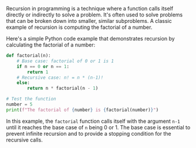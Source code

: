 Recursion in programming is a technique where a function calls itself directly or indirectly to solve a problem. It's often used to solve problems that can be broken down into smaller, similar subproblems. A classic example of recursion is computing the factorial of a number.

Here's a simple Python code example that demonstrates recursion by calculating the factorial of a number:

```python
def factorial(n):
    # Base case: factorial of 0 or 1 is 1
    if n == 0 or n == 1:
        return 1
    # Recursive case: n! = n * (n-1)!
    else:
        return n * factorial(n - 1)

# Test the function
number = 5
print(f"The factorial of {number} is {factorial(number)}")
```

In this example, the `factorial` function calls itself with the argument `n-1` until it reaches the base case of `n` being 0 or 1. The base case is essential to prevent infinite recursion and to provide a stopping condition for the recursive calls.
